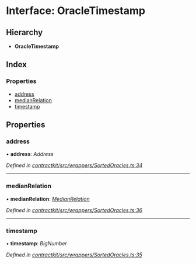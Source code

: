 # Interface: OracleTimestamp

## Hierarchy

* **OracleTimestamp**

## Index

### Properties

* [address](_wrappers_sortedoracles_.oracletimestamp.md#address)
* [medianRelation](_wrappers_sortedoracles_.oracletimestamp.md#medianrelation)
* [timestamp](_wrappers_sortedoracles_.oracletimestamp.md#timestamp)

## Properties

###  address

• **address**: *Address*

*Defined in [contractkit/src/wrappers/SortedOracles.ts:34](https://github.com/celo-org/celo-monorepo/blob/master/packages/sdk/contractkit/src/wrappers/SortedOracles.ts#L34)*

___

###  medianRelation

• **medianRelation**: *[MedianRelation](../enums/_wrappers_sortedoracles_.medianrelation.md)*

*Defined in [contractkit/src/wrappers/SortedOracles.ts:36](https://github.com/celo-org/celo-monorepo/blob/master/packages/sdk/contractkit/src/wrappers/SortedOracles.ts#L36)*

___

###  timestamp

• **timestamp**: *BigNumber*

*Defined in [contractkit/src/wrappers/SortedOracles.ts:35](https://github.com/celo-org/celo-monorepo/blob/master/packages/sdk/contractkit/src/wrappers/SortedOracles.ts#L35)*
